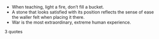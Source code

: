  - When teaching, light a fire, don’t fill a bucket.
 - A stone that looks satisfied with its position reflects the sense of ease the waller felt when placing it there.
 - War is the most extraordinary, extreme human experience.

3 quotes